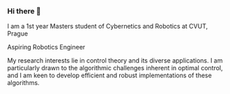 ### Hi there 👋


I am a 1st year Masters student of Cybernetics and Robotics at CVUT, Prague

Aspiring Robotics Engineer
<!--
I am looking forward to creating something unique with an amalgamation of Robotics and a mining background.
-->
My research interests lie in control theory and its diverse applications. I am particularly drawn to the algorithmic challenges inherent in optimal control, and I am keen to develop efficient and robust implementations of these algorithms.

<!--
[![Amit's GitHub stats](https://github-readme-stats.vercel.app/api?username=amit-420&show_icons=true&theme=radical)](https://github.com/amit-420/github-readme-stats)
-->



<!--
**amit-420/amit-420** is a ✨ _special_ ✨ repository because its `README.md` (this file) appears on your GitHub profile.

Here are some ideas to get you started:

- 🔭 I’m currently working on ...
- 🌱 I’m currently learning ...
- 👯 I’m looking to collaborate on ...
- 🤔 I’m looking for help with ...
- 💬 Ask me about ...
- 📫 How to reach me: ...
- 😄 Pronouns: ...
- ⚡ Fun fact: ...
-->
